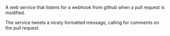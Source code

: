 A web service that listens for a webhook from github when a pull request is modified.

The service tweets a nicely formatted message, calling for comments on the pull request.